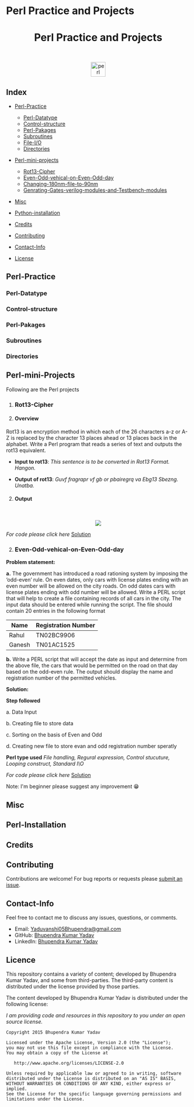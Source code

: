 # Perl Practice and Projects

<h1 align="center">Perl Practice and Projects</h1>

<br/>
<p align="center">
  <img src="https://www.vectorlogo.zone/logos/perl/perl-icon.svg" alt="perl" width="40" height="40"/>
</p>

## Index

* [Perl-Practice](#perl-practice)
    * [Perl-Datatype](#Perl-Datatype)
    * [Control-structure](#Control-structure)
    * [Perl-Pakages](#Perl-Pakages)
    * [Subroutines](#Subroutines)
    * [File-I/O](#File-I/O)
    * [Directories](#Directories)
    
* [Perl-mini-projects](#Perl-mini-projects)
    * [Rot13-Cipher](#Rot13-Cipher)
    * [Even-Odd-vehical-on-Even-Odd-day](#Even-Odd-vehical-on-Even-Odd-day)
    * [Changing-180nm-file-to-90nm](#Changing-180nm-file-to-90nm)
    * [Genrating-Gates-verilog-modules-and-Testbench-modules](#Genrating-Gates-verilog-modules-and-Testbench-modules)
    
* [Misc](#Misc)
* [Python-installation](#Python-Installation)
* [Credits](#Credits)
* [Contributing](#Contributing)
* [Contact-Info](#Contact-Info)
* [License](#License)

## Perl-Practice

### Perl-Datatype
### Control-structure
### Perl-Pakages
### Subroutines
### Directories

## Perl-mini-Projects
Following are the Perl projects

1. ### Rot13-Cipher

1. #### Overview

Rot13 is an encryption method in which each of the 26 characters a-z or A-Z is replaced by
the character 13 places ahead or 13 places back in the alphabet. Write a Perl program that
reads a series of text and outputs the rot13 equivalent.

* **Input to rot13**: *This sentence is to be converted in Rot13 Format. Hangon.*

* **Output of rot13**: *Guvf fragrapr vf gb or pbairegrq va Ebg13 Sbezng. Unatba.*

2. #### Output

<br/>
<p align="center">
  <img src="https://1.bp.blogspot.com/-NL42Z9T4fYM/YAQM1cRmCoI/AAAAAAAAAd4/QkJmiQhm6IgvOBybnnx3ogetMQTLGj98ACLcBGAsYHQ/s320/rot13.jpg">
</p>

*For code please click here*  [Solution](https://github.com/Yaduvanshi05Bhupendra/Perl/blob/main/Perl%20mini%20Projects/Rot13_cipher.pl)

2. ### Even-Odd-vehical-on-Even-Odd-day

**Problem statement:** 

**a.** The government has introduced a road rationing system by imposing the ‘odd-even’ rule. On even dates, only cars with license plates ending with an even number will be allowed on the city roads. On odd dates cars with license plates ending with odd number will be allowed. Write a PERL script that will help to create a file containing records of all cars in the city. The input data should be entered while running the script. The file should contain 20 entries in the following format 

| Name | Registration Number |
|------|---------------------|
| Rahul | TN02BC9906 |
| Ganesh | TN01AC1525 |

**b.** Write a PERL script that will accept the date as input and determine from the above file, the cars that would be permitted on the road on that day based on the odd-even rule. The output should display the name and registration number of the permitted vehicles.

**Solution:**

**Step followed**

a. Data Input

b. Creating file to store data

c. Sorting on the basis of Even and Odd

d. Creating new file to store evan and odd registration number speratly

**Perl type used** *File handling, Regural expression, Control stucuture, Looping construct, Standard I\O*

*For code please click here*  [Solution](https://github.com/Yaduvanshi05Bhupendra/Perl/blob/main/Perl%20mini%20Projects/Odd-Even.pl)

Note: I'm beginner please suggest any improvement :grin:

## Misc

## Perl-Installation

## Credits

## Contributing

Contributions are welcome!  For bug reports or requests please [submit an issue](https://github.com/Yaduvanshi05Bhupendra/Perl/issues).

## Contact-Info

Feel free to contact me to discuss any issues, questions, or comments.

* Email: [Yaduvanshi05Bhupendra@gmail.com](mailto:Yaduvanshi05Bhupendra@gmail.com)
* GitHub: [Bhupendra Kumar Yadav](https://github.com/Yaduvanshi05Bhupendra)
* LinkedIn: [Bhupendra Kumar Yadav](https://www.linkedin.com/in/yaduvanshi05bhupendra)

## Licence

This repository contains a variety of content; developed by Bhupendra Kumar Yadav, and some from third-parties.  The third-party content is distributed under the license provided by those parties.

The content developed by Bhupendra Kumar Yadav is distributed under the following license:

*I am providing code and resources in this repository to you under an open source license.*

    Copyright 2015 Bhupendra Kumar Yadav

    Licensed under the Apache License, Version 2.0 (the "License");
    you may not use this file except in compliance with the License.
    You may obtain a copy of the License at

       http://www.apache.org/licenses/LICENSE-2.0

    Unless required by applicable law or agreed to in writing, software
    distributed under the License is distributed on an "AS IS" BASIS,
    WITHOUT WARRANTIES OR CONDITIONS OF ANY KIND, either express or implied.
    See the License for the specific language governing permissions and
    limitations under the License.
